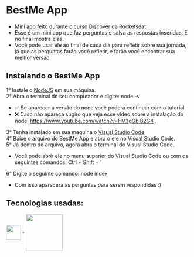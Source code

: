 # BestMe App

- Mini app feito durante o curso <a href="https://app.rocketseat.com.br/discover">Discover</a> da Rocketseat.
- Esse é um mini app que faz perguntas e salva as respostas inseridas. E no final mostra elas.
- Você pode usar ele ao final de cada dia para refletir sobre sua jornada, já que as perguntas farão você refletir, e farão você encontrar sua melhor versão.

## Instalando o BestMe App

1° Instale o <a href="https://nodejs.org/en/">NodeJS</a> em sua máquina. <br>
2° Abra o terminal do seu computador e digite: node -v <br>
- ✅ Se aparecer a versão do node você poderá continuar com o tutorial. <br>
- ❌ Caso não apareça sugiro que veja esse vídeo sobre a instalação do node. https://www.youtube.com/watch?v=HV3gGblB2G4 . <br>

3° Tenha instalado em sua maquina o <a href="https://code.visualstudio.com/">Visual Studio Code</a>.<br>
4° Baixe o arquivo do BestMe App e abra o ele no Visual Studio Code.<br>
5° Já dentro do arquivo, agora abra o terminal do Visual Studio Code.<br>
- Você pode abrir ele no menu superior do Visual Studio Code ou com os seguintes comandos: Ctrl + Shift + ' 

6° Digite o seguinte comando: node index

- Com isso aparecerá as perguntas para serem respondidas :)

## Tecnologias usadas:

<div>
  <img align = "center" width="40px" src = "https://cdn.jsdelivr.net/gh/devicons/devicon/icons/javascript/javascript-original.svg"> - 
  <img align = "center" width="100px" src = "https://cdn.jsdelivr.net/gh/devicons/devicon/icons/nodejs/nodejs-plain-wordmark.svg">
</div>
